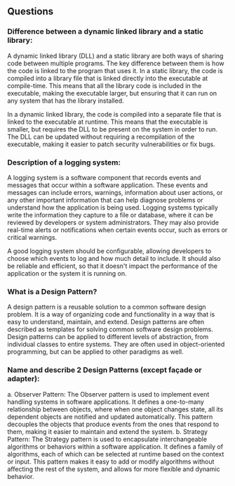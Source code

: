 ## Questions

### Difference between a dynamic linked library and a static library:
A dynamic linked library (DLL) and a static library are both ways of sharing code between multiple programs. The key difference between them is how the code is linked to the program that uses it.
In a static library, the code is compiled into a library file that is linked directly into the executable at compile-time. This means that all the library code is included in the executable, making the executable larger, but ensuring that it can run on any system that has the library installed.

In a dynamic linked library, the code is compiled into a separate file that is linked to the executable at runtime. This means that the executable is smaller, but requires the DLL to be present on the system in order to run. The DLL can be updated without requiring a recompilation of the executable, making it easier to patch security vulnerabilities or fix bugs.

### Description of a logging system:
A logging system is a software component that records events and messages that occur within a software application. These events and messages can include errors, warnings, information about user actions, or any other important information that can help diagnose problems or understand how the application is being used.
Logging systems typically write the information they capture to a file or database, where it can be reviewed by developers or system administrators. They may also provide real-time alerts or notifications when certain events occur, such as errors or critical warnings.

A good logging system should be configurable, allowing developers to choose which events to log and how much detail to include. It should also be reliable and efficient, so that it doesn't impact the performance of the application or the system it is running on.

### What is a Design Pattern?
A design pattern is a reusable solution to a common software design problem. It is a way of organizing code and functionality in a way that is easy to understand, maintain, and extend. Design patterns are often described as templates for solving common software design problems.
Design patterns can be applied to different levels of abstraction, from individual classes to entire systems. They are often used in object-oriented programming, but can be applied to other paradigms as well.

### Name and describe 2 Design Patterns (except façade or adapter):
a. Observer Pattern: The Observer pattern is used to implement event handling systems in software applications. It defines a one-to-many relationship between objects, where when one object changes state, all its dependent objects are notified and updated automatically. This pattern decouples the objects that produce events from the ones that respond to them, making it easier to maintain and extend the system.
b. Strategy Pattern: The Strategy pattern is used to encapsulate interchangeable algorithms or behaviors within a software application. It defines a family of algorithms, each of which can be selected at runtime based on the context or input. This pattern makes it easy to add or modify algorithms without affecting the rest of the system, and allows for more flexible and dynamic behavior.